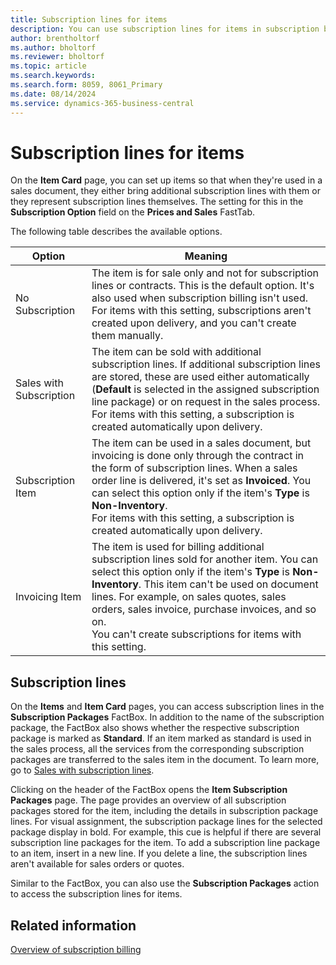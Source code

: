 ```yaml
---
title: Subscription lines for items
description: You can use subscription lines for items in subscription billing.
author: brentholtorf
ms.author: bholtorf
ms.reviewer: bholtorf
ms.topic: article
ms.search.keywords: 
ms.search.form: 8059, 8061_Primary
ms.date: 08/14/2024
ms.service: dynamics-365-business-central
---
```


# Subscription lines for items

On the **Item Card** page, you can set up items so that when they're used in a sales document, they either bring additional subscription lines with them or they represent subscription lines themselves. The setting for this in the **Subscription Option** field on the **Prices and Sales** FastTab.

The following table describes the available options.

|Option|Meaning|
|--|--|
|No Subscription| The item is for sale only and not for subscription lines or contracts. This is the default option. It's also used when subscription billing isn't used. <br/>For items with this setting, subscriptions aren't created upon delivery, and you can't create them manually.|
|Sales with Subscription|The item can be sold with additional subscription lines. If additional subscription lines are stored, these are used either automatically (**Default** is selected in the assigned subscription line package) or on request in the sales process. <br/> For items with this setting, a subscription is created automatically upon delivery.
|Subscription Item|The item can be used in a sales document, but invoicing is done only through the contract in the form of subscription lines. When a sales order line is delivered, it's set as **Invoiced**. You can select this option only if the item's **Type** is **Non-Inventory**. <br/> For items with this setting, a subscription is created automatically upon delivery.
|Invoicing Item|The item is used for billing additional subscription lines sold for another item. You can select this option only if the item's **Type** is **Non-Inventory**. This item can't be used on document lines. For example, on sales quotes, sales orders, sales invoice, purchase invoices, and so on. <br/> You can't create subscriptions for items with this setting.

## Subscription lines

On the **Items** and **Item Card** pages, you can access subscription lines in the **Subscription Packages** FactBox. In addition to the name of the subscription package, the FactBox also shows whether the respective subscription package is marked as **Standard**. If an item marked as standard is used in the sales process, all the services from the corresponding subscription packages are transferred to the sales item in the document. To learn more, go to [Sales with subscription lines](../sales/sales-service-commitments.md).

Clicking on the header of the FactBox opens the **Item Subscription Packages** page. The page provides an overview of all subscription packages stored for the item, including the details in subscription package lines. For visual assignment, the subscription package lines for the selected package display in bold. For example, this cue is helpful if there are several subscription line packages for the item. To add a subscription line package to an item, insert in a new line. If you delete a line, the subscription lines aren't available for sales orders or quotes.

Similar to the FactBox, you can also use the **Subscription Packages** action to access the subscription lines for items.

## Related information

[Overview of subscription billing](../welcome.md)  